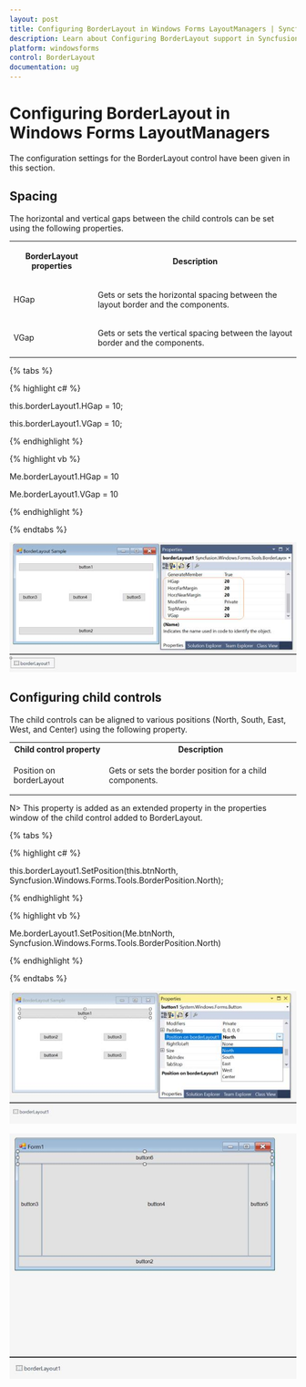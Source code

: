 ```yaml
---
layout: post
title: Configuring BorderLayout in Windows Forms LayoutManagers | Syncfusion
description: Learn about Configuring BorderLayout support in Syncfusion Windows Forms LayoutManagers control and more details.
platform: windowsforms
control: BorderLayout
documentation: ug
---
```


# Configuring BorderLayout in Windows Forms LayoutManagers

The configuration settings for the BorderLayout control have been given in this section.

## Spacing

The horizontal and vertical gaps between the child controls can be set using the following properties.

<table>

<tr>

<th>

BorderLayout properties</th><th>

Description</th></tr>

<tr>

<td>

HGap<br/></td><td>

Gets or sets the horizontal spacing between the layout border and the components.<br/></td></tr>

<tr>

<td>

VGap<br/></td><td>

Gets or sets the vertical spacing between the layout border and the components.<br/></td></tr>

</table>

{% tabs %}

{% highlight c# %}

this.borderLayout1.HGap = 10;

this.borderLayout1.VGap = 10;



{% endhighlight %}

{% highlight vb %}

Me.borderLayout1.HGap = 10

Me.borderLayout1.VGap = 10

{% endhighlight %}

{% endtabs %}

![Aligning with space between child controls](configuring_images/configuring_img1.jpeg)


## Configuring child controls	

The child controls can be aligned to various positions (North, South, East, West, and Center) using the following property.

<table>

<tr>
<th>
Child control property</th><th>
Description</th></tr>
<tr>
<td>

Position on borderLayout<br/></td><td>
Gets or sets the border position for a child components.<br/></td></tr>

</table>

N> This property is added as an extended property in the properties window of the child control added to BorderLayout.

{% tabs %}

{% highlight c# %}

this.borderLayout1.SetPosition(this.btnNorth, Syncfusion.Windows.Forms.Tools.BorderPosition.North);

{% endhighlight %}

{% highlight vb %}

Me.borderLayout1.SetPosition(Me.btnNorth, Syncfusion.Windows.Forms.Tools.BorderPosition.North)

{% endhighlight %}

{% endtabs %}

![Aligning child control to a different position](configuring_images/configuring_img2.jpeg)

![Aligning button at the North relative to container](configuring_images/configuring_img3.jpeg)
